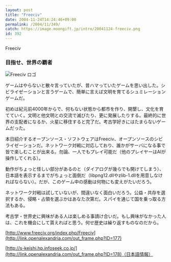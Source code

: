 ```yaml
---
layout: post
title: "Freeciv"
date: 2004-11-24T14:24:46+09:00
permalink: /2004/11/349/
catch: https://image.moongift.jp/intro/20041124-freeciv.png
id: 392
---
```

Freeciv  
<!--more-->

### 目指せ、世界の覇者
  

![Freeciv ロゴ](https://image.moongift.jp/intro/20041124-freeciv.png "Freeciv ロゴ")

  

ゲームはやらないと散々言っていたが、昔ハマっていたゲームを思い出した。シビライゼーションと言うゲームで、簡単に言えば文明を育てるシュミレーションゲームだ。

  

初めは紀元前4000年からで、何もない状態から都市を作り、開墾し、文化を育てていく。文明と他文明との交流で滅びたり、更に発展したりする。最終的に世界の支配者になるか、火星に移住すると完了だ。考古学好きにはたまらないゲームだった。

  

本日紹介するオープンソース・ソフトウェアはFreeciv、オープンソースのシビライゼーションだ。ネットワーク対戦に対応しており、誰かがサーバになる事で皆で楽しむことが出来る。勿論、一人でもプレイ可能だ（他のプレイヤーはAIが操作してくれる）。

  

動作がちょっと怪しい部分があるのと（ダイアログが幾らでも開けてしまう）、日本語を表示するまでがちょっと面倒だ（libpng12.dllやzlib-1.dllを用意しなければならない）。だが、このゲーム中の感動は何物にも変えがたいだろう。

  

ネットワーク対戦は試していないが、間違いなく面白いだろう。公益・共存を選択するか、侵略・占領を選ぶかはあなた次第だ。スパイを通じて国を乗っ取る方法もある。

  

考古学・世界史に興味がある人は楽しめる事請け合いだ。もし興味がなかった人は、これを機会にして貰えればと思う。何せ歴史は繰り返すものなのだから。

  

[http://www.freeciv.org/index.php/Freeciv](http://link.openalexandria.com/out_frame.php?ID=177)

  

[http://s-keishi.hp.infoseek.co.jp/](http://link.openalexandria.com/out_frame.php?ID=178)（日本語情報）

